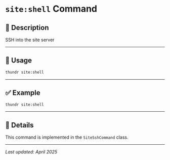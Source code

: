 # `site:shell` Command

## 📝 Description

SSH into the site server

---

## 🚀 Usage

```bash
thundr site:shell
```





---

## ✅ Example

```bash
thundr site:shell
```

---

## 🧠 Details

This command is implemented in the `SiteSshCommand` class.

---

_Last updated: April 2025_
